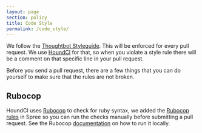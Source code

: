 ```yaml
---
layout: page
section: policy
title: Code Style
permalink: /code_style/
---
```


We follow the [Thoughtbot Styleguide](https://github.com/thoughtbot/guides/blob/master/style/README.md). This will be enforced for every pull request. We use [HoundCI](https://houndci.com) for that, so when you violate a style rule there will be a comment on that specific line in your pull request.

Before you send a pull request, there are a few things that you can do yourself
to make sure that the rules are not broken.

## Rubocop
HoundCI uses [Rubocop](https://github.com/bbatsov/rubocop) to check for ruby syntax,
we added the [Rubocop rules](https://github.com/spree/spree/blob/master/.rubocop.yml)
in Spree so you can run the checks manually before submitting a pull request.
See the Rubocop [documentation](https://github.com/bbatsov/rubocop#basic-usage) on how to run it locally.
